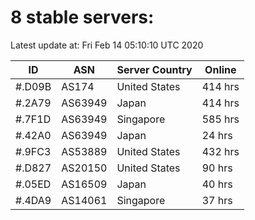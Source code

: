 # 8 stable servers:

Latest update at: Fri Feb 14 05:10:10 UTC 2020

| ID | ASN | Server Country | Online |
| -- | --- | -------------- | ------ |
| #.D09B | AS174 | United States | 414 hrs |
| #.2A79 | AS63949 | Japan | 414 hrs |
| #.7F1D | AS63949 | Singapore | 585 hrs |
| #.42A0 | AS63949 | Japan | 24 hrs |
| #.9FC3 | AS53889 | United States | 432 hrs |
| #.D827 | AS20150 | United States | 90 hrs |
| #.05ED | AS16509 | Japan | 40 hrs |
| #.4DA9 | AS14061 | Singapore | 37 hrs |


